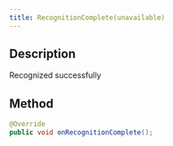 ```yaml
---
title: RecognitionComplete(unavailable)
---
```


## Description

Recognized successfully

## Method

```java
@Override
public void onRecognitionComplete();
```
